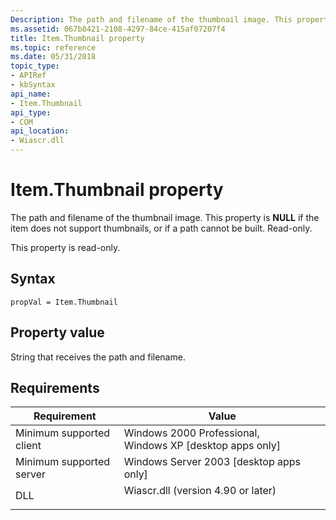 ```yaml
---
Description: The path and filename of the thumbnail image. This property is NULL if the item does not support thumbnails, or if a path cannot be built. Read-only.
ms.assetid: 067b8421-2108-4297-84ce-415af07207f4
title: Item.Thumbnail property
ms.topic: reference
ms.date: 05/31/2018
topic_type: 
- APIRef
- kbSyntax
api_name: 
- Item.Thumbnail
api_type: 
- COM
api_location: 
- Wiascr.dll
---
```


# Item.Thumbnail property

The path and filename of the thumbnail image. This property is **NULL** if the item does not support thumbnails, or if a path cannot be built. Read-only.

This property is read-only.

## Syntax


```JScript
propVal = Item.Thumbnail
```



## Property value

String that receives the path and filename.

## Requirements



| Requirement | Value |
|-------------------------------------|---------------------------------------------------------------------------------------------------------------|
| Minimum supported client<br/> | Windows 2000 Professional, Windows XP \[desktop apps only\]<br/>                                        |
| Minimum supported server<br/> | Windows Server 2003 \[desktop apps only\]<br/>                                                          |
| DLL<br/>                      | <dl> <dt>Wiascr.dll (version 4.90 or later)</dt> </dl> |



 

 




